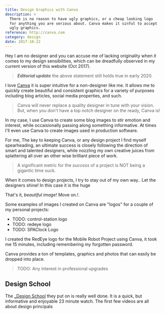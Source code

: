 ```yaml
---
title: Design Graphics with Canva
description: >
  There is no reason to have ugly graphics, or a cheap looking logo
  for anything you are serious about. Canva makes it sinful to accept
  ugly graphics.
reference: http://canva.com
category: design
date: 2017-10-22
---
```


Hey I am no designer and you can accuse me of lacking originality when
it comes to my design sensibilities, which can be dreadfully observed
in my current version of this website (Oct 2017).

> ***Editorial update*** the above statement still holds true in
> early 2020. 

I love [Canva](http://canva.com) it is super intuitive for a
non-designer like me.  It allows me to quickly create beautiful and
consistent graphics for a variety of purposes including blog articles,
social media properties, and such.

> Canva will never replace a quality designer in tune with your vision.
> But, when you don't have a top notch designer on the ready, Canva
> is! 

In my case, I use Canva to create some blog images to stir emotion and
interest, while occaisionally passing along something informative.  At
times I'll even use Canva to create images used in production
software.

For me, The key to keeping Canva, or any design project I find myself
spearheading, an ultimate success is closely following the direction
of smart and talented designers, while nozzling my own creative juices
from splattering all over an other wise brilliant piece of work.

> A significant metric for the *success* of a project is NOT being a
> gigantic time suck.

When it comes to design projects, I try to stay out of my own
way.. Let the designers shine! In this case it is the huge 

That's it, _beautiful image_! Move on.!.

Some examples of images I created on Canva are "logos" for a couple of
my personal projects:

- TODO: control-station logo
- TODO: redeye logo
- TODO: SPAClock Logo

I created the RedEye logo for the Mobile Robot Project using Canva, it
took me 15 minutes, including remembering my forgotten password.

Canva provides a ton of templates, graphics and photos that can easily
be dropped into place. 

> TODO: Any interest in professional upgrades

## Design School

The [_Design School](https://designschool.canva.com/) they put on is
really well done. It is a quick, but informative and enjoyable 23
minute watch. The first few videos are all about design principals 

